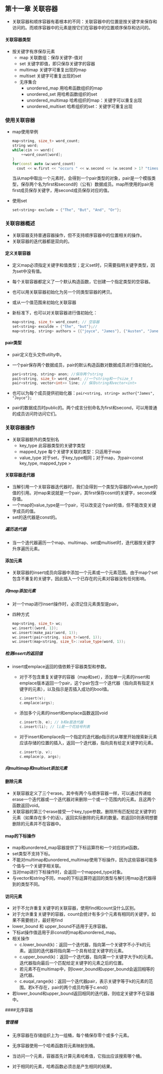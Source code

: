 ## 第十一章 关联容器

- 关联容器和顺序容器有着根本的不同：关联容器中的位置是按关键字来保存和访问的。而顺序容器中的元素是按它们在容器中的位置顺序保存和访问的。
#### 关联容器类型

- 按关键字有序保存元素
    - map 关联数组：保存关键字-值对
    - set  关键字即值，即只保存关键字的容器
    - multimap 关键字可重复出现的map
    - multiset 关键字可重复出现的set
  - 无序集合
      - unordered_map 用哈希函数组织的map
      - unordered_set 用哈希函数组织的set
      - unordered_multimap 哈希组织的map：关键字可以重复出现
      - unordered_multiset 哈希组织的set：关键字可重复出现

### 使用关联容器

- map使用举例

  ```c++
  map<string, size_t> word_count;
  string word;
  while(cin >> word){
      ++word_count[word];
  }
  for(const auto &w:word_count)
  	cout << w.first << "occurs " << w.second << (w.second > 1? "times." : "time.") << endl;
  ```

  当从map中取出一个元素时，会得到一个pair类型的对象，pair是一个模版类型，保存两个名为first和second的（公有）数据成员。map所使用的pair用first成员保存关键字，用second成员保存对应的值。

- 使用set

  ```c++
  set<string> exclude = {"The", "But", "And", "Or"};
  ```

### 关联容器概述

- 关联容器支持普通容器操作，但不支持顺序容器中的位置相关的操作。
- 关联容器的迭代器都是双向的。

#### 定义关联容器

- 定义map必须指定关键字和值类型；定义set时，只需要指明关键字类型，因为set中没有值。

- 每个关联容器都定义了一个默认构造函数，它创建一个指定类型的空容器。

- 也可以用关联容器初始化为另一个同类型容器的拷贝。

- 或从一个值范围来初始化关联容器

- 新标准下，也可以对关联容器进行值初始化：

  ```c++
  map<string, size_t> word_count; // 空容器
  set<string> exculde = {"the", "but"};//
  map<string, string> authors = {{"joyce", "James"}, {"Austen", "Jane"}};
  ```

#### pair类型

- pair定义在头文件utilty中。

- 一个pair保存两个数据成员，pair的默认构造函数对数据成员进行值初始化。

  ```c++
  pari<string, string> anon; //保存两个string
  pait<string, size_t> word_count; //一个string和一个size_t
  pair<string, vector<int>> line; // 保存string和vector<int>
  ```

- 也可以为每个成员提供初始化器：`pair<string, string> author{"James", "Joyce"};`

- pair的数据成员时public的。两个成言分别命名为first和second，可以用普通的成员访问符访问它们。

### 关联容器操作

- 关联容器额外的类型别名
  - key_type 此容器类型的关键字类型
  - mapped_type 每个关键字关联的类型：只适用于map
  - value_type 对于set，于key_type相同；对于map，为pair\<const key_type, mapped_type \>

#### 关联容器迭代器

- 当解引用一个关联容器迭代器时，我们会得到一个类型为容器的value_type的值的引用。对map来说就是一个pair，其first保存cosnt的关键字，second保存值。
- 一个map的value_type是一个pair，可以改变这个pair的值，但不能改变关键字成员的值。
- set的迭代器是const的。

##### 遍历迭代器

- 当一个迭代器遍历一个map、multimap、set或multiset时，迭代器按关键字升序遍历元素。

#### 添加元素

- 关联容器的insert成员向容器中添加一个元素或一个元素范围。由于map个set包含不重复的关键字，因此插入一个已存在的元素对容器没有任何影响。

##### 向map添加元素

- 对一个map进行insert操作时，必须记住元素类型是pair。

- 四种方式

  ```c++
  map<string, size_t> wc;
  wc.insert({word, 1});
  wc.insert(make_pair(word, 1));
  wc.insert(pair<string, size_t>(word, 1));
  wc.insert(map<string, size_t>::value_type(word, 1));
  ```

##### 检测insert的返回值

- insert或emplace返回的值依赖于容器类型和参数。

  - 对于不包含重复关键字的容器（map和set），添加单一元素的insert和emplace版本返回一个pair，这个pair包含一个迭代器（指向具有指定关键字的元素），以及指示是否插入成功的bool值。

    ```c++
    c.insert(v);
    c.emplace(args);
    ```

  - 添加多个元素的insert和emplace函数返回void

    ```c++
    c.insert(b, e); // b和e是迭代器
    c.insert(li); // li是一个花括号列表
    ```

  - 对于insert和emplace向一个指定的迭代器p指示的从哪里开始搜索新元素应该存储的位置的插入，返回一个迭代器，指向具有给定关键字的元素。

    ```c++
    c.insert(p, v);
    c.emplace(p, args);
    ```

##### 向multimap和multiset添加元素

#### 删除元素

- 关联容器定义了三个erase。其中有两个与顺序容器一样，可以通过传递给erase一个迭代器或一个迭代器对来删除一个或一个范围内的元素。且这两个函数返回void。
- 关联容器的第三个erase接受一个key_type参数。删除所有匹配给定关键字的元素（如果存在多个的话）。返回实际删除的元素的数量。若返回0则表明想要删除的元素并不在容器中。

#### map的下标操作

- map和unordered_map容器提供了下标运算符和一个对应的at函数。
- set类型不支持下标。
- 不能对multimap和unordered_multimap使用下标操作，因为这些容器可能多个值与一个关键字相关联。
- 当对map进行下标操作时，会返回一个mapped_type对象。
- 与vector和string不同，map的下标运算符返回的类型与解引用map迭代器得到的类型不同。

#### 访问元素

- 对于不允许重复关键字的关联容器，使用find和count没什么区别。
- 对于允许重复关键字的容器，count会统计有多少个元素有相同的关键字。如果不需要统计，最好用find
- lower_bound 和 upper_bound不适用于无序容器。
- 下标at操作值适用于非const的map和unordered_map。
- 相关操作
  - c.lower_bound(k)：返回一个迭代器，指向第一个关键字不小于k的元素。返回的迭代器将指向第一个具有给定关键字的元素。
  - c.upper_bound(k)：返回一个迭代器，指向第一个关键字大于k的元素。迭代器指向最后一个匹配给定关键字的元素之后的位置。
  - 若元素不在multimap中，则lower_bound和upper_bound会返回相等的迭代器。
  - c.euqal_range(k)：返回一个迭代器pair，表示关键字等于k的元素的范围。若k不存在，pair的两个成员均等于c.end()
- 若lower_bound和upper_bound返回相同的迭代器，则给定关键字不在容器中。

####无序容器

##### 管理桶

- 无序容器在存储组织上为一组桶，每个桶保存零个或多个元素。

- 无序容器使用一个哈希函数将元素映射到桶。

- 当访问一个元素，容器首先计算元素哈希值，它指出应该搜索哪个桶。

- 对于相同的元素，哈希函数必须总是产生相同的结果。

  

